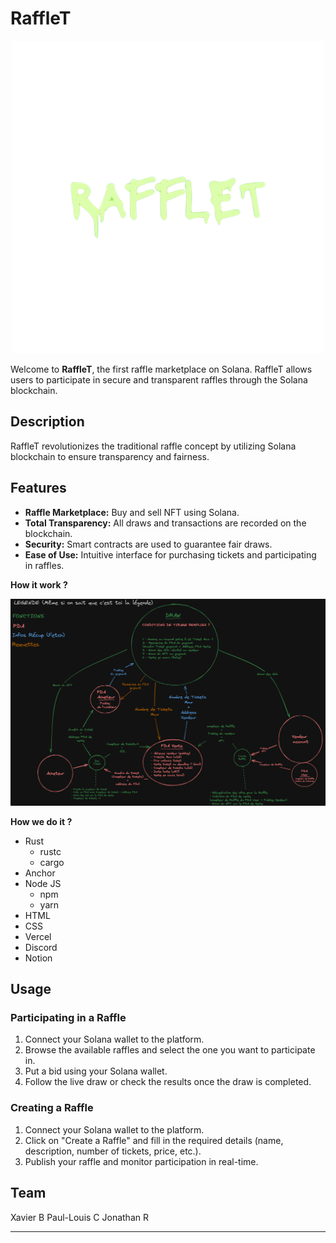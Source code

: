 # RaffleT

<p align="center">
  <img src="https://github.com/RisMouZ/RaffleT/blob/main/images/Rafflet_logo_no_back.png" alt="RaffleT Logo">
</p>

Welcome to **RaffleT**, the first raffle marketplace on Solana. RaffleT allows users to participate in secure and transparent raffles through the Solana blockchain.

## Description

RaffleT revolutionizes the traditional raffle concept by utilizing Solana blockchain to ensure transparency and fairness.

## Features

- **Raffle Marketplace:** Buy and sell NFT using Solana.
- **Total Transparency:** All draws and transactions are recorded on the blockchain.
- **Security:** Smart contracts are used to guarantee fair draws.
- **Ease of Use:** Intuitive interface for purchasing tickets and participating in raffles.

**How it work ?**

<p align="center">
  <img src="https://github.com/RisMouZ/RaffleT/blob/main/images/excalidraw_mecanism.png" alt="RaffleT Logo">
</p>

**How we do it ?**
+ Rust
  - rustc
  - cargo
+ Anchor
+ Node JS
  - npm
  - yarn
+ HTML
+ CSS
+ Vercel
+ Discord
+ Notion

## Usage

### Participating in a Raffle

1. Connect your Solana wallet to the platform.
2. Browse the available raffles and select the one you want to participate in.
3. Put a bid using your Solana wallet.
4. Follow the live draw or check the results once the draw is completed.

### Creating a Raffle

1. Connect your Solana wallet to the platform.
2. Click on "Create a Raffle" and fill in the required details (name, description, number of tickets, price, etc.).
3. Publish your raffle and monitor participation in real-time.

## Team
Xavier B
Paul-Louis C
Jonathan R

---

